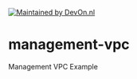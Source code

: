[![Maintained by DevOn.nl](https://img.shields.io/badge/maintained%20by-devon.nl-blue?style=flat-square)](https://devon.nl)


# management-vpc
Management VPC Example
